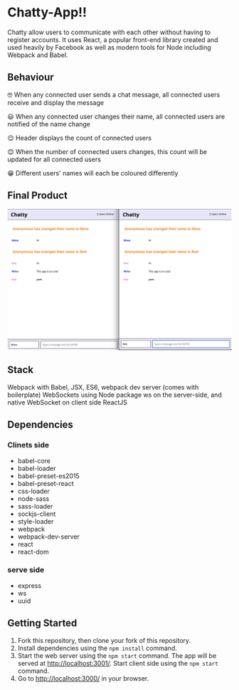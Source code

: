 # Chatty-App!!

Chatty allow users to communicate with each other without having to register accounts. It uses React, a popular front-end library created and used heavily by Facebook as well as modern tools for Node including Webpack and Babel.

## Behaviour

🤓 When any connected user sends a chat message, all connected users receive and display the message

😃 When any connected user changes their name, all connected users are notified of the name change


😌 Header displays the count of connected users

😊 When the number of connected users changes, this count will be updated for all connected users

😁 Different users' names will each be coloured differently


## Final Product
!["Chatty"](https://github.com/sunasunasun/chattyApp/blob/master/doc/Screen%20Shot%202019-06-07%20at%2011.52.12%20AM.png?raw=true)

## Stack

Webpack with Babel, JSX, ES6, webpack dev server (comes with boilerplate)
WebSockets using Node package ws on the server-side, and native WebSocket on client side
ReactJS

## Dependencies

### Clinets side
- babel-core
- babel-loader
- babel-preset-es2015
- babel-preset-react
- css-loader
- node-sass
- sass-loader
- sockjs-client
- style-loader
- webpack
- webpack-dev-server
- react
- react-dom

### serve side
- express
- ws
- uuid

## Getting Started

1. Fork this repository, then clone your fork of this repository.
2. Install dependencies using the `npm install` command.
3. Start the web server using the `npm start` command. The app will be served at <http://localhost:3001/>. Start client side using the `npm start` command.
4. Go to <http://localhost:3000/> in your browser.